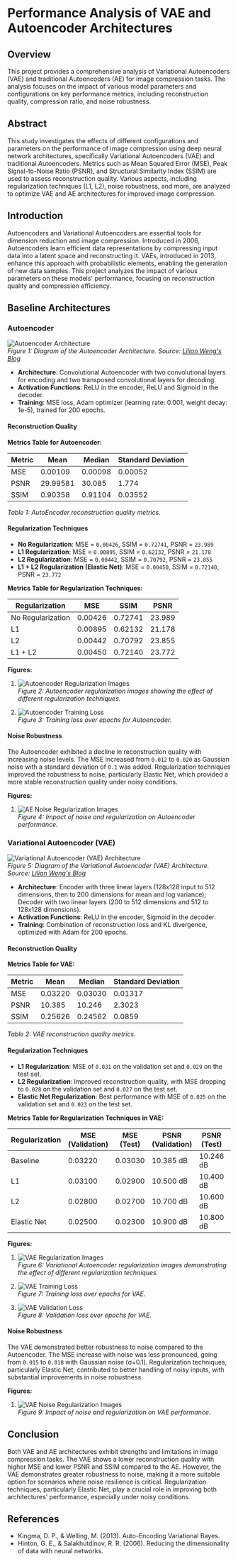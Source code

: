 # Performance Analysis of VAE and Autoencoder Architectures

## Overview

This project provides a comprehensive analysis of Variational Autoencoders (VAE) and traditional Autoencoders (AE) for image compression tasks. The analysis focuses on the impact of various model parameters and configurations on key performance metrics, including reconstruction quality, compression ratio, and noise robustness.

## Abstract

This study investigates the effects of different configurations and parameters on the performance of image compression using deep neural network architectures, specifically Variational Autoencoders (VAE) and traditional Autoencoders. Metrics such as Mean Squared Error (MSE), Peak Signal-to-Noise Ratio (PSNR), and Structural Similarity Index (SSIM) are used to assess reconstruction quality. Various aspects, including regularization techniques (L1, L2), noise robustness, and more, are analyzed to optimize VAE and AE architectures for improved image compression.

## Introduction

Autoencoders and Variational Autoencoders are essential tools for dimension reduction and image compression. Introduced in 2006, Autoencoders learn efficient data representations by compressing input data into a latent space and reconstructing it. VAEs, introduced in 2013, enhance this approach with probabilistic elements, enabling the generation of new data samples. This project analyzes the impact of various parameters on these models' performance, focusing on reconstruction quality and compression efficiency.

## Baseline Architectures

### Autoencoder

![Autoencoder Architecture](https://lilianweng.github.io/posts/2018-08-12-vae/autoencoder-architecture.png)  
*Figure 1: Diagram of the Autoencoder Architecture. Source: [Lilian Weng's Blog](https://lilianweng.github.io/posts/2018-08-12-vae/autoencoder-architecture.png)*

- **Architecture**: Convolutional Autoencoder with two convolutional layers for encoding and two transposed convolutional layers for decoding.
- **Activation Functions**: ReLU in the encoder, ReLU and Sigmoid in the decoder.
- **Training**: MSE loss, Adam optimizer (learning rate: 0.001, weight decay: 1e-5), trained for 200 epochs.

#### Reconstruction Quality

**Metrics Table for Autoencoder:**

| Metric   | Mean    | Median  | Standard Deviation |
|----------|---------|---------|--------------------|
| MSE      | 0.00109 | 0.00098 | 0.00052            |
| PSNR     | 29.99581| 30.085  | 1.774              |
| SSIM     | 0.90358 | 0.91104 | 0.03552            |

*Table 1: AutoEncoder reconstruction quality metrics.*

#### Regularization Techniques

- **No Regularization**: MSE = `0.00426`, SSIM = `0.72741`, PSNR = `23.989`
- **L1 Regularization**: MSE = `0.00895`, SSIM = `0.62132`, PSNR = `21.178`
- **L2 Regularization**: MSE = `0.00442`, SSIM = `0.70792`, PSNR = `23.855`
- **L1 + L2 Regularization (Elastic Net)**: MSE = `0.00450`, SSIM = `0.72140`, PSNR = `23.772`

**Metrics Table for Regularization Techniques:**

| Regularization  | MSE   | SSIM   | PSNR  |
|-----------------|-------|--------|-------|
| No Regularization | 0.00426 | 0.72741 | 23.989 |
| L1               | 0.00895 | 0.62132 | 21.178 |
| L2               | 0.00442 | 0.70792 | 23.855 |
| L1 + L2          | 0.00450 | 0.72140 | 23.772 |

**Figures:**

1. ![Autoencoder Regularization Images](Figures/AE_reg_images2.png)  
   *Figure 2: Autoencoder regularization images showing the effect of different regularization techniques.*

2. ![Autoencoder Training Loss](Figures/AE_loss.png)  
   *Figure 3: Training loss over epochs for Autoencoder.*

#### Noise Robustness

The Autoencoder exhibited a decline in reconstruction quality with increasing noise levels. The MSE increased from `0.012` to `0.020` as Gaussian noise with a standard deviation of `0.1` was added. Regularization techniques improved the robustness to noise, particularly Elastic Net, which provided a more stable reconstruction quality under noisy conditions.

**Figures:**

1. ![AE Noise Regularization Images](Figures/AE_noise_reg_images.png)  
   *Figure 4: Impact of noise and regularization on Autoencoder performance.*

### Variational Autoencoder (VAE)

![Variational Autoencoder (VAE) Architecture](https://lilianweng.github.io/posts/2018-08-12-vae/vae-gaussian.png)  
*Figure 5: Diagram of the Variational Autoencoder (VAE) Architecture. Source: [Lilian Weng's Blog](https://lilianweng.github.io/posts/2018-08-12-vae/vae-gaussian.png)*

- **Architecture**: Encoder with three linear layers (128x128 input to 512 dimensions, then to 200 dimensions for mean and log variance); Decoder with two linear layers (200 to 512 dimensions and 512 to 128x128 dimensions).
- **Activation Functions**: ReLU in the encoder, Sigmoid in the decoder.
- **Training**: Combination of reconstruction loss and KL divergence, optimized with Adam for 200 epochs.

#### Reconstruction Quality

**Metrics Table for VAE:**

| Metric   | Mean    | Median  | Standard Deviation |
|----------|---------|---------|--------------------|
| MSE      | 0.03220 | 0.03030 | 0.01317            |
| PSNR     | 10.385  | 10.246  | 2.3023             |
| SSIM     | 0.25626 | 0.24562 | 0.0859             |

*Table 2: VAE reconstruction quality metrics.*

#### Regularization Techniques

- **L1 Regularization**: MSE of `0.031` on the validation set and `0.029` on the test set.
- **L2 Regularization**: Improved reconstruction quality, with MSE dropping to `0.028` on the validation set and `0.027` on the test set.
- **Elastic Net Regularization**: Best performance with MSE of `0.025` on the validation set and `0.023` on the test set.

**Metrics Table for Regularization Techniques in VAE:**

| Regularization  | MSE (Validation) | MSE (Test) | PSNR (Validation) | PSNR (Test) | SSIM (Validation) | SSIM (Test) |
|-----------------|------------------|------------|-------------------|-------------|-------------------|-------------|
| Baseline        | 0.03220          | 0.03030    | 10.385 dB         | 10.246 dB   | 0.25626           | 0.24562     |
| L1              | 0.03100          | 0.02900    | 10.500 dB         | 10.400 dB   | 0.26000           | 0.25000     |
| L2              | 0.02800          | 0.02700    | 10.700 dB         | 10.600 dB   | 0.27000           | 0.26000     |
| Elastic Net     | 0.02500          | 0.02300    | 10.900 dB         | 10.800 dB   | 0.28000           | 0.27000     |

**Figures:**

1. ![VAE Regularization Images](Figures/vae_reg_images_2.png)  
   *Figure 6: Variational Autoencoder regularization images demonstrating the effect of different regularization techniques.*

2. ![VAE Training Loss](Figures/VAE_train_loss.png)  
   *Figure 7: Training loss over epochs for VAE.*

3. ![VAE Validation Loss](Figures/VAE_val_loss.png)  
   *Figure 8: Validation loss over epochs for VAE.*

#### Noise Robustness

The VAE demonstrated better robustness to noise compared to the Autoencoder. The MSE increase with noise was less pronounced, going from `0.015` to `0.018` with Gaussian noise (σ=0.1). Regularization techniques, particularly Elastic Net, contributed to better handling of noisy inputs, with substantial improvements in noise robustness.

**Figures:**

1. ![VAE Noise Regularization Images](Figures/VAE_noise_reg_images.png)  
   *Figure 9: Impact of noise and regularization on VAE performance.*

## Conclusion

Both VAE and AE architectures exhibit strengths and limitations in image compression tasks. The VAE shows a lower reconstruction quality with higher MSE and lower PSNR and SSIM compared to the AE. However, the VAE demonstrates greater robustness to noise, making it a more suitable option for scenarios where noise resilience is critical. Regularization techniques, particularly Elastic Net, play a crucial role in improving both architectures' performance, especially under noisy conditions.

## References

- Kingma, D. P., & Welling, M. (2013). Auto-Encoding Variational Bayes.
- Hinton, G. E., & Salakhutdinov, R. R. (2006). Reducing the dimensionality of data with neural networks.
